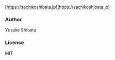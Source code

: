 [https://sachikoshibata.jp](https://sachikoshibata.jp)

### Author

Yusuke Shibata

### License

MIT
